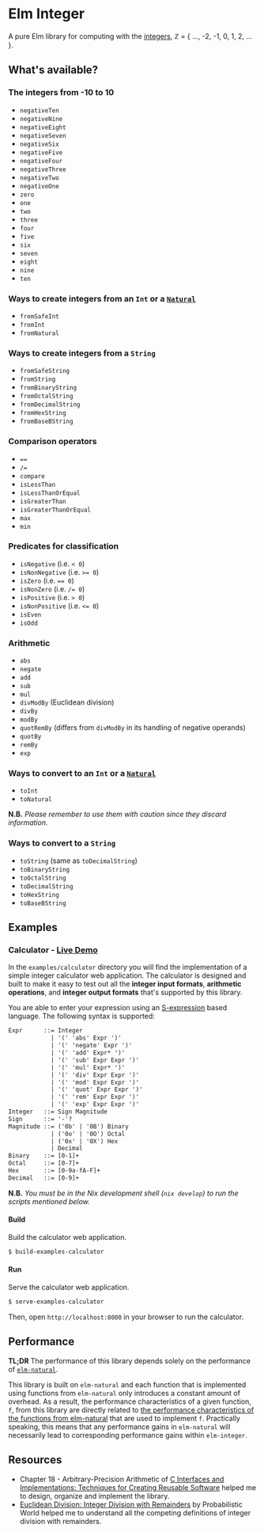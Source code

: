 # Elm Integer

A pure Elm library for computing with the [integers](https://en.wikipedia.org/wiki/Integer),
ℤ = { ..., -2, -1, 0, 1, 2, ... }.

## What's available?

### The integers from -10 to 10

- `negativeTen`
- `negativeNine`
- `negativeEight`
- `negativeSeven`
- `negativeSix`
- `negativeFive`
- `negativeFour`
- `negativeThree`
- `negativeTwo`
- `negativeOne`
- `zero`
- `one`
- `two`
- `three`
- `four`
- `five`
- `six`
- `seven`
- `eight`
- `nine`
- `ten`

### Ways to create integers from an `Int` or a [`Natural`][Natural]

- `fromSafeInt`
- `fromInt`
- `fromNatural`

### Ways to create integers from a `String`

- `fromSafeString`
- `fromString`
- `fromBinaryString`
- `fromOctalString`
- `fromDecimalString`
- `fromHexString`
- `fromBaseBString`

### Comparison operators

- `==`
- `/=`
- `compare`
- `isLessThan`
- `isLessThanOrEqual`
- `isGreaterThan`
- `isGreaterThanOrEqual`
- `max`
- `min`

### Predicates for classification

- `isNegative` (i.e. `< 0`)
- `isNonNegative` (i.e. `>= 0`)
- `isZero` (i.e. `== 0`)
- `isNonZero` (i.e. `/= 0`)
- `isPositive` (i.e. `> 0`)
- `isNonPositive` (i.e. `<= 0`)
- `isEven`
- `isOdd`

### Arithmetic

- `abs`
- `negate`
- `add`
- `sub`
- `mul`
- `divModBy` (Euclidean division)
- `divBy`
- `modBy`
- `quotRemBy` (differs from `divModBy` in its handling of negative operands)
- `quotBy`
- `remBy`
- `exp`

### Ways to convert to an `Int` or a [`Natural`][Natural]

- `toInt`
- `toNatural`

**N.B.** *Please remember to use them with caution since they discard information.*

### Ways to convert to a `String`

- `toString` (same as `toDecimalString`)
- `toBinaryString`
- `toOctalString`
- `toDecimalString`
- `toHexString`
- `toBaseBString`

## Examples

### Calculator - [Live Demo](https://dwayne.github.io/elm-integer/)

In the `examples/calculator` directory you will find the implementation of a simple integer calculator web application. The calculator
is designed and built to make it easy to test out all the **integer input formats**, **arithmetic operations**, and
**integer output formats** that's supported by this library.

You are able to enter your expression using an [S-expression](https://en.wikipedia.org/wiki/S-expression) based language. The
following syntax is supported:

```txt
Expr      ::= Integer
            | '(' 'abs' Expr ')'
            | '(' 'negate' Expr ')'
            | '(' 'add' Expr* ')'
            | '(' 'sub' Expr Expr ')'
            | '(' 'mul' Expr* ')'
            | '(' 'div' Expr Expr ')'
            | '(' 'mod' Expr Expr ')'
            | '(' 'quot' Expr Expr ')'
            | '(' 'rem' Expr Expr ')'
            | '(' 'exp' Expr Expr ')'
Integer   ::= Sign Magnitude
Sign      ::= '-'?
Magnitude ::= ('0b' | '0B') Binary
            | ('0o' | '0O') Octal
            | ('0x' | '0X') Hex
            | Decimal
Binary    ::= [0-1]+
Octal     ::= [0-7]+
Hex       ::= [0-9a-fA-F]+
Decimal   ::= [0-9]+
```

**N.B.** *You must be in the Nix development shell (`nix develop`) to run the scripts mentioned below.*

#### Build

Build the calculator web application.

```sh
$ build-examples-calculator
```

#### Run

Serve the calculator web application.

```sh
$ serve-examples-calculator
```

Then, open `http://localhost:8000` in your browser to run the calculator.

## Performance

**TL;DR** The performance of this library depends solely on the performance of [`elm-natural`][elm-natural].

This library is built on `elm-natural` and each function that is implemented using functions from `elm-natural` only introduces
a constant amount of overhead. As a result, the performance characteristics of a given function, `f`, from this library are
directly related to
[the performance characteristics of the functions from elm-natural][elm-natural-performance]
that are used to implement `f`. Practically speaking, this means that any performance gains in `elm-natural` will necessarily
lead to corresponding performance gains within `elm-integer`.

## Resources

- Chapter 18 - Arbitrary-Precision Arithmetic of [C Interfaces and Implementations: Techniques for Creating Reusable Software](https://archive.org/details/cinterfacesimple0000hans) helped me to design, organize and implement the library.
- [Euclidean Division: Integer Division with Remainders](https://www.probabilisticworld.com/euclidean-division-integer-division-with-remainders/) by Probabilistic World helped me to understand all the competing definitions of integer division with remainders.

[elm-natural]: https://package.elm-lang.org/packages/dwayne/elm-natural/1.1.0
[Natural]: https://package.elm-lang.org/packages/dwayne/elm-natural/1.1.0/Natural
[elm-natural-performance]: https://github.com/dwayne/elm-natural/tree/1.1.0#performance
